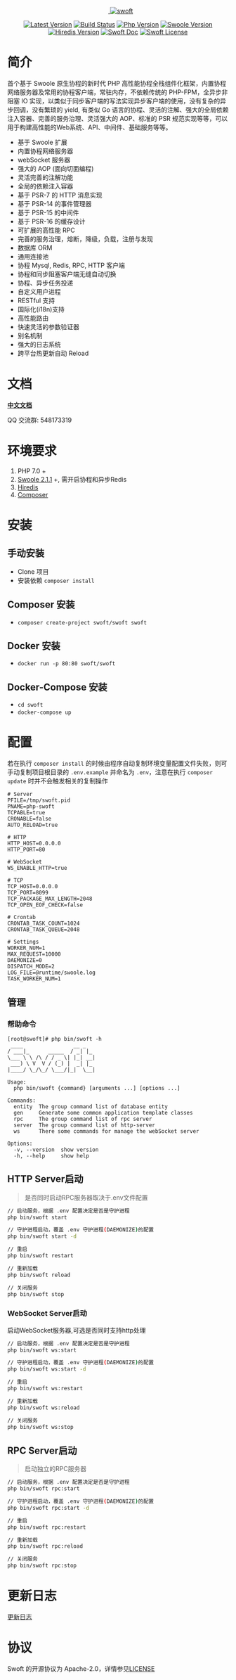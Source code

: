 <p align="center">
    <a href="https://github.com/swoft-cloud/swoft" target="_blank">
        <img src="http://qiniu.daydaygo.top/swoft-logo.png?imageView2/2/w/300" alt="swoft" />
    </a>
</p>

<p align="center">
  <a href="https://github.com/swoft-cloud/swoft/releases">
    <img alt="Latest Version" src="https://img.shields.io/badge/beta-v1.0.3-green.svg?maxAge=2592000" /></a>
  <a href="https://travis-ci.org/swoft-cloud/swoft">
    <img alt="Build Status" src="https://travis-ci.org/swoft-cloud/swoft.svg?branch=master" /></a>
  <a href="https://secure.php.net/">
    <img alt="Php Version" src="https://img.shields.io/badge/php-%3E=7.0-brightgreen.svg?maxAge=2592000" /></a>
  <a href="https://github.com/swoole/swoole-src">
    <img alt="Swoole Version" src="https://img.shields.io/badge/swoole-%3E=2.1.1-brightgreen.svg?maxAge=2592000" /></a>
  <a href="https://github.com/redis/hiredis">
    <img alt="Hiredis Version" src="https://img.shields.io/badge/hiredis-%3E=0.1-brightgreen.svg?maxAge=2592000" /></a>
  <a href="https://doc.swoft.org">
    <img alt="Swoft Doc" src="https://img.shields.io/badge/docs-passing-green.svg?maxAge=2592000" /></a>
  <a href="https://github.com/swoft-cloud/swoft/blob/master/LICENSE">
    <img alt="Swoft License" src="https://img.shields.io/hexpm/l/plug.svg?maxAge=2592000" /></a>
</p>

# 简介
首个基于 Swoole 原生协程的新时代 PHP 高性能协程全栈组件化框架，内置协程网络服务器及常用的协程客户端，常驻内存，不依赖传统的 PHP-FPM，全异步非阻塞 IO 实现，以类似于同步客户端的写法实现异步客户端的使用，没有复杂的异步回调，没有繁琐的 yield, 有类似 Go 语言的协程、灵活的注解、强大的全局依赖注入容器、完善的服务治理、灵活强大的 AOP、标准的 PSR 规范实现等等，可以用于构建高性能的Web系统、API、中间件、基础服务等等。

- 基于 Swoole 扩展
- 内置协程网络服务器
- webSocket 服务器
- 强大的 AOP (面向切面编程)
- 灵活完善的注解功能
- 全局的依赖注入容器
- 基于 PSR-7 的 HTTP 消息实现
- 基于 PSR-14 的事件管理器
- 基于 PSR-15 的中间件
- 基于 PSR-16 的缓存设计
- 可扩展的高性能 RPC
- 完善的服务治理，熔断，降级，负载，注册与发现
- 数据库 ORM
- 通用连接池
- 协程 Mysql, Redis, RPC, HTTP 客户端
- 协程和同步阻塞客户端无缝自动切换
- 协程、异步任务投递
- 自定义用户进程
- RESTful 支持
- 国际化(i18n)支持
- 高性能路由
- 快速灵活的参数验证器
- 别名机制
- 强大的日志系统
- 跨平台热更新自动 Reload


# 文档
[**中文文档**](https://doc.swoft.org)

QQ 交流群: 548173319

# 环境要求

1. PHP 7.0 +
2. [Swoole 2.1.1](https://github.com/swoole/swoole-src/releases) +, 需开启协程和异步Redis
3. [Hiredis](https://github.com/redis/hiredis/releases)
4. [Composer](https://getcomposer.org/)

# 安装

## 手动安装

* Clone 项目
* 安装依赖 `composer install`

## Composer 安装

* `composer create-project swoft/swoft swoft`

## Docker 安装

* `docker run -p 80:80 swoft/swoft`

## Docker-Compose 安装

* `cd swoft`
* `docker-compose up`

# 配置

若在执行 `composer install` 的时候由程序自动复制环境变量配置文件失败，则可手动复制项目根目录的 `.env.example` 并命名为 `.env`，注意在执行 `composer update` 时并不会触发相关的复制操作

```
# Server
PFILE=/tmp/swoft.pid
PNAME=php-swoft
TCPABLE=true
CRONABLE=false
AUTO_RELOAD=true

# HTTP
HTTP_HOST=0.0.0.0
HTTP_PORT=80

# WebSocket
WS_ENABLE_HTTP=true

# TCP
TCP_HOST=0.0.0.0
TCP_PORT=8099
TCP_PACKAGE_MAX_LENGTH=2048
TCP_OPEN_EOF_CHECK=false

# Crontab
CRONTAB_TASK_COUNT=1024
CRONTAB_TASK_QUEUE=2048

# Settings
WORKER_NUM=1
MAX_REQUEST=10000
DAEMONIZE=0
DISPATCH_MODE=2
LOG_FILE=@runtime/swoole.log
TASK_WORKER_NUM=1
```

## 管理

### 帮助命令

```text
[root@swoft]# php bin/swoft -h
 ____                __ _
/ ___|_      _____  / _| |_
\___ \ \ /\ / / _ \| |_| __|
 ___) \ V  V / (_) |  _| |_
|____/ \_/\_/ \___/|_|  \__|

Usage:
  php bin/swoft {command} [arguments ...] [options ...]

Commands:
  entity  The group command list of database entity
  gen     Generate some common application template classes
  rpc     The group command list of rpc server
  server  The group command list of http-server
  ws      There some commands for manage the webSocket server

Options:
  -v, --version  show version
  -h, --help     show help
```

## HTTP Server启动

> 是否同时启动RPC服务器取决于.env文件配置

```bash
// 启动服务，根据 .env 配置决定是否是守护进程
php bin/swoft start

// 守护进程启动，覆盖 .env 守护进程(DAEMONIZE)的配置
php bin/swoft start -d

// 重启
php bin/swoft restart

// 重新加载
php bin/swoft reload

// 关闭服务
php bin/swoft stop
```

### WebSocket Server启动

启动WebSocket服务器,可选是否同时支持http处理

```bash
// 启动服务，根据 .env 配置决定是否是守护进程
php bin/swoft ws:start

// 守护进程启动，覆盖 .env 守护进程(DAEMONIZE)的配置
php bin/swoft ws:start -d

// 重启
php bin/swoft ws:restart

// 重新加载
php bin/swoft ws:reload

// 关闭服务
php bin/swoft ws:stop
```

## RPC Server启动

> 启动独立的RPC服务器

```bash
// 启动服务，根据 .env 配置决定是否是守护进程
php bin/swoft rpc:start

// 守护进程启动，覆盖 .env 守护进程(DAEMONIZE)的配置
php bin/swoft rpc:start -d

// 重启
php bin/swoft rpc:restart

// 重新加载
php bin/swoft rpc:reload

// 关闭服务
php bin/swoft rpc:stop

```

# 更新日志

[更新日志](changelog.md)

# 协议
Swoft 的开源协议为 Apache-2.0，详情参见[LICENSE](LICENSE)
